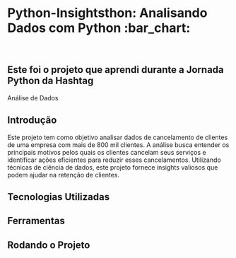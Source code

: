 <h1> Python-Insightsthon: Analisando Dados com Python :bar_chart: </h1>
<br>

## Este foi o projeto que aprendi durante a Jornada Python da Hashtag
Análise de Dados 

## Introdução

Este projeto tem como objetivo analisar dados de cancelamento de clientes de uma empresa com mais de 800 mil clientes. A análise busca entender os principais motivos pelos quais os clientes cancelam seus serviços e identificar ações eficientes para reduzir esses cancelamentos. Utilizando técnicas de ciência de dados, este projeto fornece insights valiosos que podem ajudar na retenção de clientes.

## Tecnologias Utilizadas

## Ferramentas

## Rodando o Projeto
